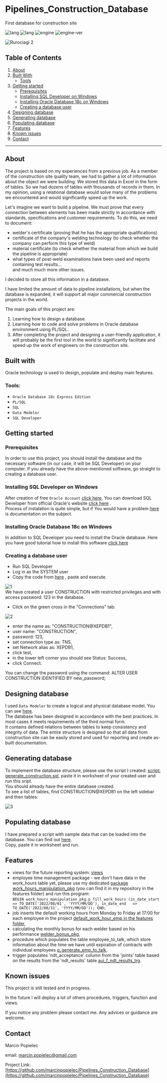 # Pipelines_Construction_Database
First database for construction site

![lang](https://img.shields.io/static/v1?label=lang&message=PL/SQL&color=blue)
![lang](https://img.shields.io/static/v1?label=lang&message=SQL&color=yellow)
![engine](https://img.shields.io/static/v1?label=engine&message=Oracle&color=green)
![engine-ver](https://img.shields.io/static/v1?label=version&message=18c&color=green)   

![Rurociagi 2](https://user-images.githubusercontent.com/44368998/228905961-70610b7c-0ee2-4f0c-a803-8f9bfe51b6d2.jpg)
## Table of Contents
1. [About](https://github.com/marcinpopielec/Pipelines_Construction_Database#about)
2. [Built With](https://github.com/marcinpopielec/Pipelines_Construction_Database#built-with)
	* [Tools](https://github.com/marcinpopielec/Pipelines_Construction_Database#tools)
3. [Getting started](https://github.com/marcinpopielec/Pipelines_Construction_Database#getting-started)
	* [Prerequisites](https://github.com/marcinpopielec/Pipelines_Construction_Database#prerequisites)
	* [Installing SQL Developer on Windows](https://github.com/marcinpopielec/Pipelines_Construction_Database#Installing-SQL-Developer-on-Windows)
	* [Installing Oracle Database 18c on Windows](https://github.com/marcinpopielec/Pipelines_Construction_Database#Installing-Oracle-Database-18c-on-Windows)
	* [Creating a database user](https://github.com/marcinpopielec/Pipelines_Construction_Database#Creating-a-database-user)
4. [Designing database](https://github.com/marcinpopielec/Pipelines_Construction_Database#Designing-database)
5. [Generating database](https://github.com/marcinpopielec/Pipelines_Construction_Database#Generating-database)
6. [Populating database](https://github.com/marcinpopielec/Pipelines_Construction_Database#Populating-database)
7. [Features](https://github.com/marcinpopielec/Pipelines_Construction_Database#Features)
8. [Known issues](https://github.com/marcinpopielec/Pipelines_Construction_Database#Known-issues)
9. [Contact](https://github.com/marcinpopielec/Pipelines_Construction_Database#Contact)



---

## About
The project is based on my experiences from a previous job. As a member of the construction site quality team, we had to gather a lot of information about the object we were building. We stored this data in Excel in the form of tables. So we had dozens of tables with thousands of records in them. In my opinion, using a relational database would solve many of the problems we encountered and would significantly speed up the work.

Let's imagine we want to build a pipeline. We must prove that every connection between elements has been made strictly in accordance with standards, specifications and customer requirements. To do this, we need to document:
- welder's certificate (proving that he has the appropriate qualifications)
- certificate of the company's welding technology (to check whether the company can perform this type of weld)
- material certificate (to check whether the material from which we build the pipeline is appropriate)
- what types of post-weld examinations have been used and reports containing test results...  
and much much more other issues.  

I decided to store all this information in a database.  

I have limited the amount of data to pipeline installations, but when the database is expanded, it will support all major commercial construction projects in the world.

The main goals of this project are:

1. Learning how to design a database.
2. Learning how to code and solve problems in Oracle database environment using PL/SQL.
3. After completing the project and designing a user-friendly application, it will probably be the first tool in the world to significantly facilitate and speed up the work of engineers on the construction site.  

## Built with
    
Oracle technology is used to design, populate and deploy main features.
    
### Tools:

* `Oracle Database 18c Express Edition`
* `PL/SQL`
* `SQL`
* `Data Modeler`
* `SQL Developer`  

## Getting started

### Prerequisites  
In order to use this project, you should install the database and the necessary software (in our case, it will be SQL Developer) on your computer. If you already have the above-mentioned software, go straight to creating a database user.

### Installing SQL Developer on Windows

After creation of free `Oracle Account` [click here](https://profile.oracle.com/myprofile/account/create-account.jspx), You can download SQL Developer from official Oracle's website [click here](https://www.oracle.com/database/sqldeveloper/technologies/download/) .  
Process of instalation is quite simple, but if You would have a problem [here](https://docs.oracle.com/en/database/oracle/sql-developer/22.2/rptug/sql-developer-concepts-usage.html#GUID-156BEBA3-2F9B-4CE0-8E91-728581FF46AB) is documentation on the subject.   

### Installing Oracle Database 18c on Windows 
In addition to SQL Developer you need to install the Oracle database. Here you have good tutorial how to install this software [click here](https://www.youtube.com/watch?v=oFKzUUOVX-I)  

### Creating a database user  
 
- Run SQL Developer
- Log in as the SYSTEM user
- Copy the code from [here](https://github.com/marcinpopielec/Pipelines_Construction_Database/blob/main/Generate%20Pipelines_Construction_Database/creating%20user%20'CONSTRUCTION'.sql) , paste and execute.  
  
![1](https://user-images.githubusercontent.com/44368998/228774309-0032ea76-f739-4c70-a7f9-3cea653f4ac7.png)  
We have created a user CONSTRUCTION with restricted privileges and with access password: 123 in the database.  
 
 - Click on the green cross in the "Connections" tab:  
 
 ![2](https://user-images.githubusercontent.com/44368998/228776242-49e0494b-0867-409b-bdec-5a783454084f.png)
 - enter the name as: "CONSTRUCTION@XEPDB1",
 - user name: "CONSTRUCTION",
 - password: 123,
 - set connection type as: TNS,
 - set Network alias as: XEPDB1,
 - click test,
 - in the lower left corner you should see Status: Success,
 - click Connect.  
   
 You can change the password using the command: ALTER USER CONSTRUCTION IDENTIFIED BY new_password;  
 
 ## Designing database   
I used `Data Modeler` to create a logical and physical database model. You can see [here](https://github.com/marcinpopielec/Pipelines_Construction_Database/blob/main/Model%20of%20Pipelines_Construction_Database.png).  
The database has been designed in accordance with the best practices. In most cases it meets requirements of the third normal form.  
It contains  defined relations between tables to keep consistency and integrity of data. The entire structure is designed so that all data from construction site can be easily stored and used for reporting and create as-built documentation.  
 
 ## Generating database 
To implement the database structure, please use the script I created: [script: generate_construction.sql](https://github.com/marcinpopielec/Pipelines_Construction_Database/blob/main/Generate%20Pipelines_Construction_Database/generate_construction.sql.sql), paste it in    worksheet of your created user and run this sript.  
You should already have the entire database created.  
To see a list of tables, find CONSTRUCTION@XEPDB1 on the left sidebar and then tables: 

![3](https://user-images.githubusercontent.com/44368998/228776865-bf3ca7be-3c56-4591-bd9b-cdb6e9e69dcb.jpg) 

## Populating database
I have prepared a script with sample data that can be loaded into the database.
You can find out [here](https://github.com/marcinpopielec/Pipelines_Construction_Database/blob/main/Populating%20Pipelines_Construction_Database/populate_CONSTRUCTION_Database.sql).  
Copy, paste it in worksheet and run. 

## Features
- views for the future reporting system: [views](https://github.com/marcinpopielec/Pipelines_Construction_Database/blob/main/Features/views.sql)
- employee time management package - we don't have data in the work_hours table yet, please use my dedicated [package work_hours_manipulation_pkg](https://github.com/marcinpopielec/Pipelines_Construction_Database/blob/main/Features/work_hours_manipulation_pkg.sql)  (you can find it in my repository in the features folder) and run this program:  
 `BEGIN work_hours_manipulation_pkg.p_fill_work_hours (in_date_start => TO_DATE('2022/08/01', 'YYYY/MM/DD'), in_date_end   => TO_DATE('2022/08/31', 'YYYY/MM/DD')); END;`  
 - job inserts the default working hours from Monday to Friday at 17:00 for each employee in the project [default_work_hour_emp in the features folder](https://github.com/marcinpopielec/Pipelines_Construction_Database/blob/main/Features/default_work_hour_emp_job.sql),
 - calculating the monthly bonus for each welder based on his performance [welder_bonus_pkg](https://github.com/marcinpopielec/Pipelines_Construction_Database/blob/main/Features/welder_bonus_pkg.sql),
 - procedure which populates the table employee_to_talk, which store information about the time we have until expiration of contracts with individual employees [p_generate_emp_to_talk](https://github.com/marcinpopielec/Pipelines_Construction_Database/blob/main/Features/p_generate_emp_to_talk.sql),
 - trigger populates  'ndt_acceptance' column from the 'joints' table based on the results from the 'ndt_results' table [aui_f_ndt_results_trg](https://github.com/marcinpopielec/Pipelines_Construction_Database/blob/main/Features/aui_f_ndt_results_trg.sql).  
## Known issues   
This project is still tested and in progress.  

In the future I will deploy a lot of others procedures, triggers, function and views.  

If you notice any problem please contact me. Any advices or guidance are welcome.  

## Contact  

Marcin Popielec

email: marcin.popielec@gmail.com

Project Link: [https://github.com/marcinpopielec/Pipelines_Construction_Database](https://github.com/marcinpopielec/Pipelines_Construction_Database)


 
 





